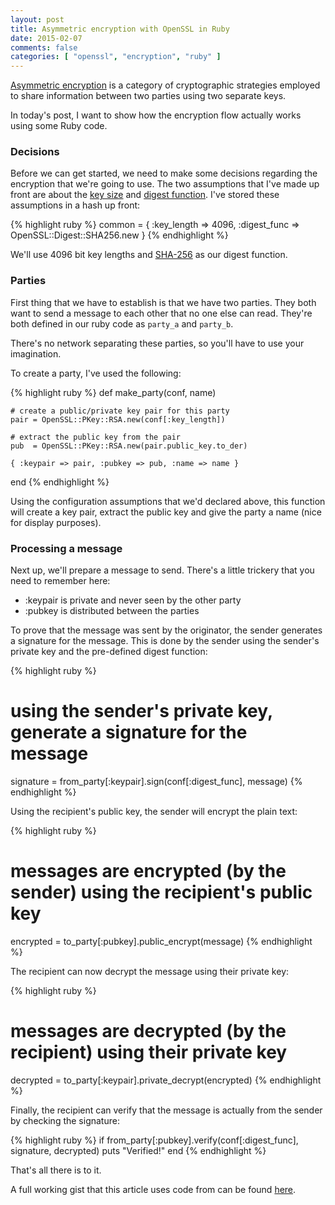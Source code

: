 ```yaml
---
layout: post
title: Asymmetric encryption with OpenSSL in Ruby
date: 2015-02-07
comments: false
categories: [ "openssl", "encryption", "ruby" ]
---
```


[Asymmetric encryption](http://en.wikipedia.org/wiki/Public-key_cryptography) is a category of cryptographic strategies employed to share information between two parties using two separate keys. 

In today's post, I want to show how the encryption flow actually works using some Ruby code. 

### Decisions

Before we can get started, we need to make some decisions regarding the encryption that we're going to use. The two assumptions that I've made up front are about the [key size](http://en.wikipedia.org/wiki/Key_size) and [digest function](http://en.wikipedia.org/wiki/Cryptographic_hash_function). I've stored these assumptions in a hash up front:

{% highlight ruby %}
common = {
	:key_length  => 4096,
	:digest_func => OpenSSL::Digest::SHA256.new
}
{% endhighlight %}

We'll use 4096 bit key lengths and [SHA-256](http://en.wikipedia.org/wiki/SHA-2) as our digest function.

### Parties

First thing that we have to establish is that we have two parties. They both want to send a message to each other that no one else can read. They're both defined in our ruby code as `party_a` and `party_b`.

There's no network separating these parties, so you'll have to use your imagination.

To create a party, I've used the following:

{% highlight ruby %}
def make_party(conf, name)

	# create a public/private key pair for this party
	pair = OpenSSL::PKey::RSA.new(conf[:key_length])

	# extract the public key from the pair
	pub  = OpenSSL::PKey::RSA.new(pair.public_key.to_der)

	{ :keypair => pair, :pubkey => pub, :name => name }

end
{% endhighlight %}

Using the configuration assumptions that we'd declared above, this function will create a key pair, extract the public key and give the party a name (nice for display purposes).

### Processing a message

Next up, we'll prepare a message to send. There's a little trickery that you need to remember here:

* :keypair is private and never seen by the other party
* :pubkey is distributed between the parties

To prove that the message was sent by the originator, the sender generates a signature for the message. This is done by the sender using the sender's private key and the pre-defined digest function:

{% highlight ruby %}
# using the sender's private key, generate a signature for the message
signature = from_party[:keypair].sign(conf[:digest_func], message)
{% endhighlight %}

Using the recipient's public key, the sender will encrypt the plain text:

{% highlight ruby %}
# messages are encrypted (by the sender) using the recipient's public key
encrypted = to_party[:pubkey].public_encrypt(message)
{% endhighlight %}

The recipient can now decrypt the message using their private key:

{% highlight ruby %}
# messages are decrypted (by the recipient) using their private key
decrypted = to_party[:keypair].private_decrypt(encrypted)
{% endhighlight %}

Finally, the recipient can verify that the message is actually from the sender by checking the signature:

{% highlight ruby %}
if from_party[:pubkey].verify(conf[:digest_func], signature, decrypted)
	puts "Verified!"
end
{% endhighlight %}

That's all there is to it.

A full working gist that this article uses code from can be found [here](https://gist.github.com/tuttlem/67659db70931e0fdccd2).